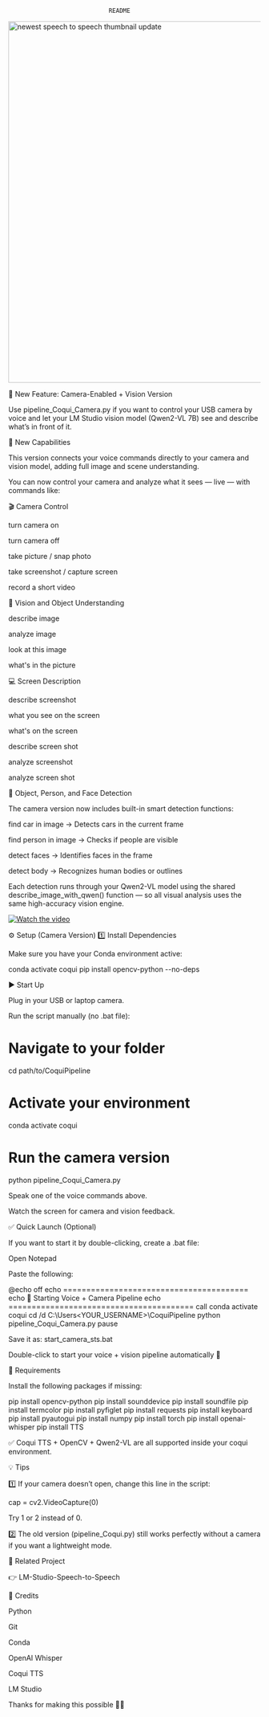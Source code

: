                                 README
                                
<img width="1280" height="720" alt="newest speech to speech thumbnail update " src="https://github.com/user-attachments/assets/860bf18d-09b2-4e5e-86cc-9b2e82a51d9d" />


🎥 New Feature: Camera-Enabled + Vision Version

Use pipeline_Coqui_Camera.py if you want to control your USB camera by voice
and let your LM Studio vision model (Qwen2-VL 7B) see and describe what’s in front of it.

🧠 New Capabilities

This version connects your voice commands directly to your camera and vision model,
adding full image and scene understanding.

You can now control your camera and analyze what it sees — live — with commands like:

🎬 Camera Control

turn camera on

turn camera off

take picture / snap photo

take screenshot / capture screen

record a short video

🧠 Vision and Object Understanding

describe image

analyze image

look at this image

what's in the picture

💻 Screen Description

describe screenshot

what you see on the screen

what's on the screen

describe screen shot

analyze screenshot

analyze screen shot

🚗 Object, Person, and Face Detection

The camera version now includes built-in smart detection functions:

find car in image → Detects cars in the current frame

find person in image → Checks if people are visible

detect faces → Identifies faces in the frame

detect body → Recognizes human bodies or outlines

Each detection runs through your Qwen2-VL model using the shared
describe_image_with_qwen() function — so all visual analysis uses the same high-accuracy vision engine.




[![Watch the video](https://img.youtube.com/vi/r3UFkIF_Hmw/0.jpg)](https://youtu.be/XXatAv0GTZo_Hmw)




⚙️ Setup (Camera Version)
1️⃣ Install Dependencies

Make sure you have your Conda environment active:

conda activate coqui
pip install opencv-python --no-deps

▶️ Start Up

Plug in your USB or laptop camera.

Run the script manually (no .bat file):

# Navigate to your folder
cd path/to/CoquiPipeline

# Activate your environment
conda activate coqui

# Run the camera version
python pipeline_Coqui_Camera.py


Speak one of the voice commands above.

Watch the screen for camera and vision feedback.

✅ Quick Launch (Optional)

If you want to start it by double-clicking, create a .bat file:

Open Notepad

Paste the following:

@echo off
echo ========================================
echo 🎥 Starting Voice + Camera Pipeline
echo ========================================
call conda activate coqui
cd /d C:\Users\<YOUR_USERNAME>\CoquiPipeline
python pipeline_Coqui_Camera.py
pause


Save it as:
start_camera_sts.bat

Double-click to start your voice + vision pipeline automatically 🎯

🧩 Requirements

Install the following packages if missing:

pip install opencv-python
pip install sounddevice
pip install soundfile
pip install termcolor
pip install pyfiglet
pip install requests
pip install keyboard
pip install pyautogui
pip install numpy
pip install torch
pip install openai-whisper
pip install TTS


✅ Coqui TTS + OpenCV + Qwen2-VL are all supported inside your coqui environment.

💡 Tips

1️⃣ If your camera doesn’t open, change this line in the script:

cap = cv2.VideoCapture(0)


Try 1 or 2 instead of 0.

2️⃣ The old version (pipeline_Coqui.py) still works perfectly without a camera if you want a lightweight mode.

🔗 Related Project

👉 LM-Studio-Speech-to-Speech

📢 Credits

Python

Git

Conda

OpenAI Whisper

Coqui TTS

LM Studio

Thanks for making this possible 🙏😁




